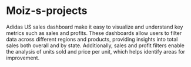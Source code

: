 # Moiz-s-projects
Adidas US sales dashboard make it easy to visualize and understand key metrics such as sales and profits. These dashboards allow users to filter data across different regions and products, providing insights into total sales both overall and by state. Additionally, sales and profit filters enable the analysis of units sold and price per unit, which helps identify areas for improvement.

